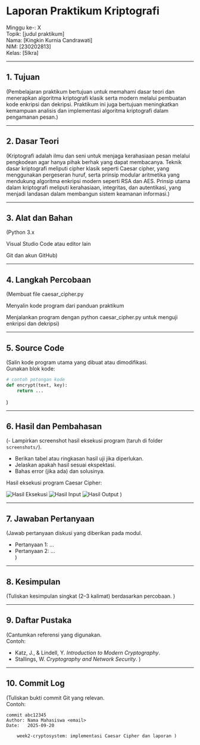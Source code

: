 # Laporan Praktikum Kriptografi
Minggu ke-: X  
Topik: [judul praktikum]  
Nama: [Kingkin Kurnia Candrawati]  
NIM: [230202813]  
Kelas: [5Ikra]  

---

## 1. Tujuan
(Pembelajaran praktikum bertujuan untuk memahami dasar teori dan menerapkan algoritma kriptografi klasik serta modern melalui pembuatan kode enkripsi dan dekripsi. Praktikum ini juga bertujuan meningkatkan kemampuan analisis dan implementasi algoritma kriptografi dalam pengamanan pesan.)

---

## 2. Dasar Teori
(Kriptografi adalah ilmu dan seni untuk menjaga kerahasiaan pesan melalui pengkodean agar hanya pihak berhak yang dapat membacanya. Teknik dasar kriptografi meliputi cipher klasik seperti Caesar cipher, yang menggunakan pergeseran huruf, serta prinsip modular aritmetika yang mendukung algoritma enkripsi modern seperti RSA dan AES. Prinsip utama dalam kriptografi meliputi kerahasiaan, integritas, dan autentikasi, yang menjadi landasan dalam membangun sistem keamanan informasi.)

---

## 3. Alat dan Bahan
(Python 3.x

Visual Studio Code atau editor lain

Git dan akun GitHub)

---

## 4. Langkah Percobaan
(Membuat file caesar_cipher.py

Menyalin kode program dari panduan praktikum

Menjalankan program dengan python caesar_cipher.py untuk menguji enkripsi dan dekripsi)

---

## 5. Source Code
(Salin kode program utama yang dibuat atau dimodifikasi.  
Gunakan blok kode:

```python
# contoh potongan kode
def encrypt(text, key):
    return ...
```
)

---

## 6. Hasil dan Pembahasan
(- Lampirkan screenshot hasil eksekusi program (taruh di folder `screenshots/`).  
- Berikan tabel atau ringkasan hasil uji jika diperlukan.  
- Jelaskan apakah hasil sesuai ekspektasi.  
- Bahas error (jika ada) dan solusinya. 

Hasil eksekusi program Caesar Cipher:

![Hasil Eksekusi](screenshots/output.png)
![Hasil Input](screenshots/input.png)
![Hasil Output](screenshots/output.png)
)

---

## 7. Jawaban Pertanyaan
(Jawab pertanyaan diskusi yang diberikan pada modul.  
- Pertanyaan 1: …  
- Pertanyaan 2: …  
)
---

## 8. Kesimpulan
(Tuliskan kesimpulan singkat (2–3 kalimat) berdasarkan percobaan.  )

---

## 9. Daftar Pustaka
(Cantumkan referensi yang digunakan.  
Contoh:  
- Katz, J., & Lindell, Y. *Introduction to Modern Cryptography*.  
- Stallings, W. *Cryptography and Network Security*.  )

---

## 10. Commit Log
(Tuliskan bukti commit Git yang relevan.  
Contoh:
```
commit abc12345
Author: Nama Mahasiswa <email>
Date:   2025-09-20

    week2-cryptosystem: implementasi Caesar Cipher dan laporan )
```
